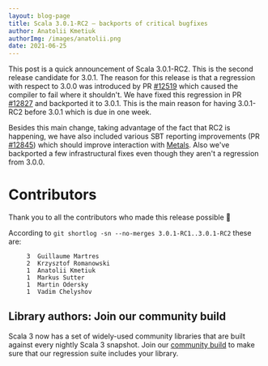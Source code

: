 ```yaml
---
layout: blog-page
title: Scala 3.0.1-RC2 – backports of critical bugfixes
author: Anatolii Kmetiuk
authorImg: /images/anatolii.png
date: 2021-06-25
---
```


This post is a quick announcement of Scala 3.0.1-RC2. This is the second release candidate for 3.0.1. The reason for this release is that a regression with respect to 3.0.0 was introduced by PR [#12519](https://github.com/lampepfl/dotty/pull/12519) which caused the compiler to fail where it shouldn't. We have fixed this regression in PR [#12827](https://github.com/lampepfl/dotty/pull/12827) and backported it to 3.0.1. This is the main reason for having 3.0.1-RC2 before 3.0.1 which is due in one week.

Besides this main change, taking advantage of the fact that RC2 is happening, we have also included various SBT reporting improvements (PR [#12845](https://github.com/lampepfl/dotty/pull/12845)) which should improve interaction with [Metals](https://scalameta.org/metals/). Also we've backported a few infrastructural fixes even though they aren't a regression from 3.0.0.

<!--more-->

# Contributors
Thank you to all the contributors who made this release possible 🎉

According to `git shortlog -sn --no-merges 3.0.1-RC1..3.0.1-RC2` these are:

```
     3  Guillaume Martres
     2  Krzysztof Romanowski
     1  Anatolii Kmetiuk
     1  Markus Sutter
     1  Martin Odersky
     1  Vadim Chelyshov
```

## Library authors: Join our community build

Scala 3 now has a set of widely-used community libraries that are built against every nightly Scala 3 snapshot.
Join our [community build](https://github.com/lampepfl/dotty/tree/master/community-build)
to make sure that our regression suite includes your library.

[Scastie]: https://scastie.scala-lang.org/?target=dotty

[@odersky]: https://github.com/odersky
[@DarkDimius]: https://github.com/DarkDimius
[@smarter]: https://github.com/smarter
[@felixmulder]: https://github.com/felixmulder
[@nicolasstucki]: https://github.com/nicolasstucki
[@liufengyun]: https://github.com/liufengyun
[@OlivierBlanvillain]: https://github.com/OlivierBlanvillain
[@biboudis]: https://github.com/biboudis
[@allanrenucci]: https://github.com/allanrenucci
[@Blaisorblade]: https://github.com/Blaisorblade
[@Duhemm]: https://github.com/Duhemm
[@AleksanderBG]: https://github.com/AleksanderBG
[@milessabin]: https://github.com/milessabin
[@anatoliykmetyuk]: https://github.com/anatoliykmetyuk
